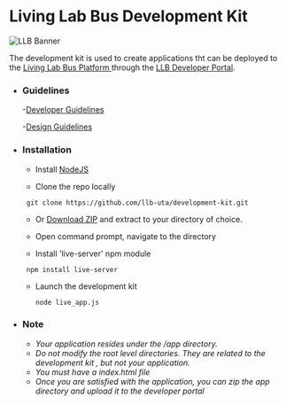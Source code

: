 # Living Lab Bus Development Kit

![LLB Banner](https://llb.sis.uta.fi/portal/img/llb_bg2.png)

The development kit is used to create applications tht can be deployed to the [Living Lab Bus Platform ](https://llb.sis.uta.fi/) through the [LLB Developer Portal](https://llb.sis.uta.fi/portal).

- ### Guidelines

    -[Developer Guidelines](https://utafi-my.sharepoint.com/personal/as422619_staff_uta_fi/_layouts/15/guestaccess.aspx?guestaccesstoken=ObsxF57XkyWxfc0ICkf5uWO8gPF9SKun8%2bGeRmCMsxM%3d&docid=039f6b241e8b44a5f94447507502a8af0&rev=1)

    -[Design Guidelines](https://utafi-my.sharepoint.com/personal/as422619_staff_uta_fi/_layouts/15/guestaccess.aspx?guestaccesstoken=QGwx73%2fO6P%2fKjnI2rHFNyyzwwT2jVjowxfYp%2fEQ4YVo%3d&docid=0cbb622a9f21c47d7b683c28b4338e3a1&rev=1)

- ### Installation

  - Install [NodeJS](https://nodejs.org/en/)

  - Clone the repo locally
   ```
    git clone https://github.com/llb-uta/development-kit.git
    ```
  - Or [Download ZIP](https://github.com/llb-uta/development-kit/archive/master.zip) and extract to your directory of choice.
  
  - Open command prompt, navigate to the directory
  - Install 'live-server' npm module
   ```
    npm install live-server
    ```
  - Launch the development kit
    ```
    node live_app.js
    ```

- ### Note

  - *Your application resides under the /app directory.*
  - *Do not modify the root level directories. They are related to the development kit , but not your application.*
  - *You must have a index.html file*
  - *Once you are satisfied with the application, you can zip the app directory and upload it to the developer portal*
